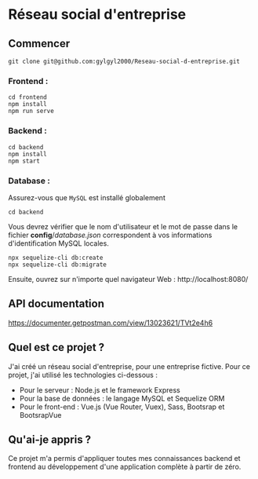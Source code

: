 # Réseau social d'entreprise

## Commencer

`git clone git@github.com:gylgyl2000/Reseau-social-d-entreprise.git`

### Frontend :

```
cd frontend
npm install 
npm run serve
```

### Backend :

```
cd backend
npm install
npm start
```

### Database :

Assurez-vous que `MySQL` est installé globalement

```
cd backend
```

Vous devrez vérifier que le nom d'utilisateur et le mot de passe dans le fichier **config**/*database.json* correspondent à vos informations d'identification MySQL locales.

```
npx sequelize-cli db:create
npx sequelize-cli db:migrate
```

Ensuite, ouvrez sur n'importe quel navigateur Web : http://localhost:8080/

## API documentation

https://documenter.getpostman.com/view/13023621/TVt2e4h6

## Quel est ce projet ?

J'ai créé un réseau social d'entreprise, pour une entreprise fictive. Pour ce projet, j'ai utilisé les technologies ci-dessous :
- Pour le serveur : Node.js et le framework Express
- Pour la base de données : le langage MySQL et Sequelize ORM
- Pour le front-end : Vue.js (Vue Router, Vuex), Sass, Bootsrap et BootsrapVue

## Qu'ai-je appris ?

Ce projet m'a permis d'appliquer toutes mes connaissances backend et frontend au développement d'une application complète à partir de zéro.

